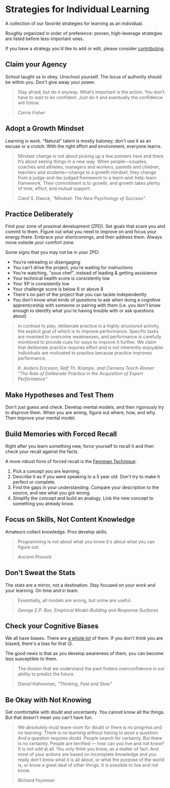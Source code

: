 # Strategies for Individual Learning

A collection of our favorite strategies for learning as an individual.

Roughly organized in order of preference: proven, high-leverage strategies are listed before less-important ones.

If you have a strategy you'd like to add or edit, please consider [contributing](../CONTRIBUTING.md).

## Claim your Agency

School taught us to obey. Unschool yourself. The locus of authority should be within you. Don't give away your power.

> Stay afraid, but do it anyway. What’s important is the action. You don’t have to wait to be confident. Just do it and eventually the confidence will follow.
>
> <cite>Carrie Fisher</cite>

## Adopt a Growth Mindset

Learning is work. "Natural" talent is mostly baloney; don't use it as an excuse or a crutch. With the right effort and environment, everyone learns.

> Mindset change is not about picking up a few pointers here and there. It’s about seeing things in a new way. When people—couples, coaches and athletes, managers and workers, parents and children, teachers and students—change to a growth mindset, they change from a judge-and-be-judged framework to a learn-and-help-learn framework. Their commitment is to growth, and growth takes plenty of time, effort, and mutual support.
>
> <cite>Carol S. Dweck, "Mindset: The New Psychology of Success"</cite>

## Practice Deliberately

Find your zone of proximal development (ZPD). Set goals that scare you and commit to them. Figure out what you need to improve on and focus your energy there. Embrace your shortcomings, and then address them. Always move outside your comfort zone.

Some signs that you may not be in your ZPD:

- You’re retreating or disengaging
- You can’t drive the project, you’re waiting for instructions
- You’re watching, "sous chef", instead of leading & getting assistance
- Your technical health score is consistently low
- Your XP is consistently low
- Your challenge score is below 6 or above 8
- There's no part of the project that you can tackle independently
- You don't know what kinds of questions to ask when doing a cognitive apprenticeship with someone or pairing with them (i.e. you don't know enough to identify what you're having trouble with or ask questions about)

> In contrast to play, deliberate practice is a highly structured activity, the explicit goal of which is to improve performance. Specific tasks are invented to overcome weaknesses, and performance is carefully monitored to provide cues for ways to improve it further. We claim that deliberate practice requires effort and is not inherently enjoyable. Individuals are motivated to practice because practice improves performance.
>
> <cite>K. Anders Ericsson, Ralf Th. Krampe, and Clemens Tesch-Romer: "The Role of Deliberate Practice in the Acquisition of Expert Performance"</cite>

## Make Hypotheses and Test Them

Don't just guess and check. Develop mental models, and then rigorously try to disprove them. When you are wrong, figure out where, how, and why. Then improve your mental model.

## Build Memories with Forced Recall

Right after you learn something new, force yourself to recall it and then check your recall against the facts.

A more robust form of forced recall is the [Feynman Technique][feynman-technique]:

1. Pick a concept you are learning.
1. Describe it as if you were speaking to a 5 year old. Don't try to make it perfect or complete.
1. Find the gaps in your understanding. Compare your description to the source, and see what you got wrong.
1. Simplify the concept and build an analogy. Link the new concept to something you already know.

## Focus on Skills, Not Content Knowledge

Amateurs collect knowledge. Pros develop skills.

> Programming is not about what you know it's about what you can figure out.
>
> <cite>Ancient Proverb</cite>

## Don't Sweat the Stats

The stats are a mirror, not a destination. Stay focused on your work and your learning. On time and in team.

> Essentially, all models are wrong, but some are useful.
>
> <cite>George E.P. Box, Empirical Model-Building and Response Surfaces</cite>

## Check your Cognitive Biases

We all have biases. There are [a whole lot][list-of-cog-biases] of them. If you don't think you are biased, there's a bias for that :wink:.

The good news is that as you develop awareness of them, you can become less susceptible to them.

> The illusion that we understand the past fosters overconfidence in our ability to predict the future.
>
> <cite>Daniel Kahneman, "Thinking, Fast and Slow"</cite>

## Be Okay with Not Knowing

Get comfortable with doubt and uncertainty. You cannot know all the things. But that doesn't mean you can't have fun.

> We absolutely must leave room for doubt or there is no progress and no learning. There is no learning without having to pose a question. And a question requires doubt. People search for certainty. But there is no certainty. People are terrified — how can you live and not know? It is not odd at all. You only think you know, as a matter of fact. And most of your actions are based on incomplete knowledge and you really don't know what it is all about, or what the purpose of the world is, or know a great deal of other things. It is possible to live and not know.
>
> <cite>Richard Feynman</cite>


<!-- LINKS -->

[feynman-technique]: https://www.scotthyoung.com/learnonsteroids/grab/TranscriptFeynman.pdf
[list-of-cog-biases]: https://en.wikipedia.org/wiki/List_of_cognitive_biases
